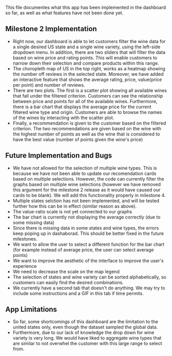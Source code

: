 This file documentes what this app has been implemented in the dashboard so far, as well as what features have not been done yet.

## Milestone 2 Implementation
- Right now, our dashboard is able to let customers filter the wine data for a single desired US state and a single wine variety, using the left-side dropdown menu. In addition, there are two sliders that will filter the data based on wine price and rating points. This will enable customers to narrow down their selection and compare products within this range.
- The choropleth map of US in the top right, works as a heatmap showing the number off reviews in the selected state. Moreover, we have added an interactive feature that shows the average rating, price, value(price per point) and number of reviews.
- There are two plots. The first is a scatter plot showing all available wines that fall under the filtered criterion. Customers can see the relationship between price and points for all of the available wines. Furthermore, there is a bar chart that displays the average price for the current filtered wine type and origin. Customers are able to browse the names of the wines by interacting with the scatter plot. 
- Finally, a recommendation is given to the customer based on the filtered criterion. The two recommendations are given based on the wine with the highest number of points as well as the wine that is considered to have the best value (number of points given the wine's price)

## Future Implementation and Bugs
- We have not allowed for the selection of multiple wine types. This is because we have not been able to update our recomendation cards based on multiple selections. However, the code can currently filter the graphs based on multiple wine selections (however we have removed this argument for the milestone 2 release as it would have caused our cards to be blank). We will add this functionality properly in milestone 4.
- Multiple states selction has not been implemented, and will be tested further how this can be in effect (similar reason as above).
- The value-ratio scale is not yet connected to our graphs
- The bar chart is currently not displaying the average correctly (due to some missing data)
- Since there is missing data in some states and wine types, the errors keep poping up in dashaborad. This should be better fixed in the future milestones.
- We want to allow the user to select a different function for the bar chart (for example instead of average price, the user can select average points)
- We want to improve the aesthetic of the interface to improve the user's experience
- We need to decrease the scale on the map legend
- The selection of states and wine variety can be sorted alphabetically, so customers can easily find the desired combinations.
- We currently have a second tab that doesn't do anything. We may try to include some instructions and a GIF in this tab if time permits. 

## App Limitations
- So far, some shortcomings of this dashboard are the limitation to the united states only, even though the dataset sampled the global data.
- Furthermore, due to our lack of knowledge the drop down for wine variety is very long. We would have liked to aggregate wine types that are similar to not overwhel the customer with this large range to select from. 
